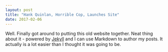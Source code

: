 ```yaml
---
layout: post
title: "Hank Quinlan, Horrible Cop, Launches Site"
date: 2017-02-06
---
```


Well. Finally got around to putting this old website together. Neat thing about it - powered by [Jekyll](http://jekyllrb.com) and I can use Markdown to author my posts. It actually is a lot easier than I thought it was going to be.
